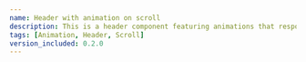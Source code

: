 ```yaml
---
name: Header with animation on scroll
description: This is a header component featuring animations that respond to scrolling. As you scroll down the page, the header smoothly transitions into a "hanging" position. While in this state, additional animations are triggered by further scrolling. When you scroll back up, the header animates back into view.
tags: [Animation, Header, Scroll]
version_included: 0.2.0
---
```

